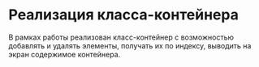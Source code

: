 # Реализация класса-контейнера
  В рамках работы реализован класс-контейнер с возможностью добавлять и удалять элементы, получать их по индексу, выводить на экран содержимое контейнера.
 

